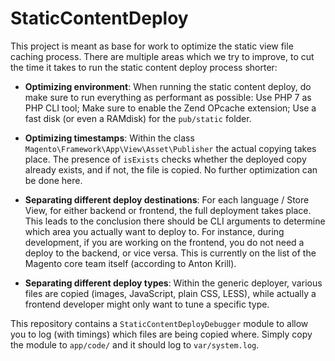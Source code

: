 # StaticContentDeploy
This project is meant as base for work to optimize the static view file
caching process. There are multiple areas which we try to improve, to
cut the time it takes to run the static content deploy process shorter:

- **Optimizing environment**: When running the static content deploy, 
do make sure to run everything as performant as possible: Use PHP 7 as
PHP CLI tool; Make sure to enable the Zend OPcache extension; Use a fast
disk (or even a RAMdisk) for the `pub/static` folder.

- **Optimizing timestamps**: Within the class
  `Magento\Framework\App\View\Asset\Publisher` the actual copying takes
place. The presence of `isExists` checks whether the deployed copy
already exists, and if not, the file is copied. No further optimization
can be done here.

- **Separating different deploy destinations**: For each language /
  Store View, for either backend or frontend, the full deployment takes
place. This leads to the conclusion there should be CLI arguments to
determine which area you actually want to deploy to. For instance,
during development, if you are working on the frontend, you do not need
a deploy to the backend, or vice versa. This is currently on the list of
the Magento core team itself (according to Anton Krill).

- **Separating different deploy types**: Within the generic deployer,
  various files are copied (images, JavaScript, plain CSS, LESS), while
actually a frontend developer might only want to tune a specific type.

This repository contains a `StaticContentDeployDebugger` module to allow you to log (with timings) which files are being copied where. Simply copy the module to `app/code/` and it should log to `var/system.log`.
